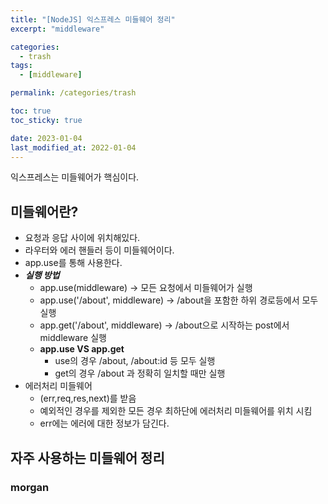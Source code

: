 ```yaml
---
title: "[NodeJS] 익스프레스 미들웨어 정리"
excerpt: "middleware"

categories:
  - trash
tags:
  - [middleware]

permalink: /categories/trash

toc: true
toc_sticky: true

date: 2023-01-04
last_modified_at: 2022-01-04
---
```


익스프레스는 미들웨어가 핵심이다.

## 미들웨어란?

- 요청과 응답 사이에 위치해있다.
- 라우터와 에러 핸들러 등이 미들웨어이다.
- app.use를 통해 사용한다.
- **_실행 방법_**
  - app.use(middleware) -> 모든 요청에서 미들웨어가 실행
  - app.use('/about', middleware) -> /about을 포함한 하위 경로등에서 모두 실행
  - app.get('/about', middleware) -> /about으로 시작하는 post에서 middleware 실행
  - **app.use VS app.get**
    - use의 경우 /about, /about:id 등 모두 실행
    - get의 경우 /about 과 정확히 일치할 때만 실행
- 에러처리 미들웨어
  - (err,req,res,next)를 받음
  - 예외적인 경우를 제외한 모든 경우 최하단에 에러처리 미들웨어를 위치 시킴
  - err에는 에러에 대한 정보가 담긴다.

## 자주 사용하는 미들웨어 정리

### morgan
